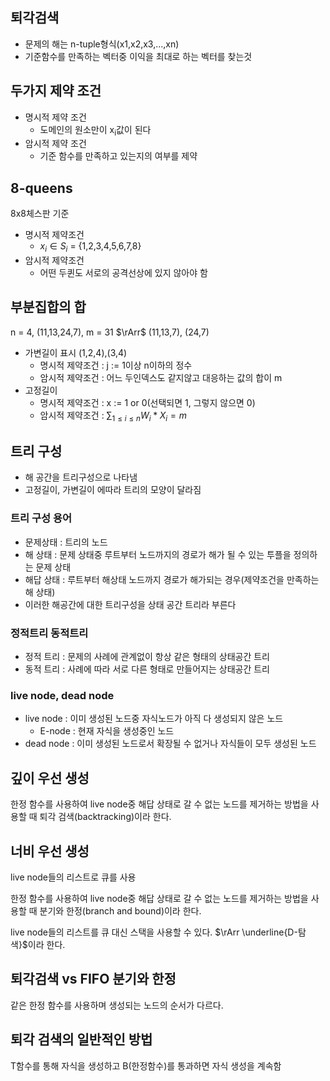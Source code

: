 ## 퇴각검색
- 문제의 해는 n-tuple형식(x1,x2,x3,...,xn)
- 기준함수를 만족하는 벡터중 이익을 최대로 하는 벡터를 찾는것

## 두가지 제약 조건
- 명시적 제약 조건
  - 도메인의 원소만이 x<sub>i</sub>값이 된다
- 암시적 제약 조건
  - 기준 함수를 만족하고 있는지의 여부를 제약

## 8-queens
8x8체스판 기준
- 명시적 제약조건
  - $x_{i} \in S_{i}$ = {1,2,3,4,5,6,7,8}
- 암시적 제약조건
  - 어떤 두퀸도 서로의 공격선상에 있지 않아야 함

## 부분집합의 합
n = 4, (11,13,24,7), m = 31 $\rArr$ (11,13,7), (24,7)

- 가변길이 표시 (1,2,4),(3,4)
  - 명시적 제약조건 : j := 1이상 n이하의 정수
  - 암시적 제약조건 : 어느 두인덱스도 같지않고 대응하는 값의 합이 m
- 고정길이 
  - 명시적 제약조건 : x := 1 or 0(선택되면 1, 그렇지 않으면 0)
  - 암시적 제약조건 : $\sum_{1 \le i \le n} W_{i}*X_{i} = m$

## 트리 구성
- 해 공간을 트리구성으로 나타냄
- 고정길이, 가변길이 에따라 트리의 모양이 달라짐

### 트리 구성 용어
- 문제상태 : 트리의 노드
- 해 상태 : 문제 상태중 루트부터 노드까지의 경로가 해가 될 수 있는 투플을 정의하는 문제 상태
- 해답 상태 : 루트부터 해상태 노드까지 경로가 해가되는 경우(제약조건을 만족하는 해 상태)
- 이러한 해공간에 대한 트리구성을 상태 공간 트리라 부른다

### 정적트리 동적트리
- 정적 트리 : 문제의 사례에 관계없이 항상 같은 형태의 상태공간 트리
- 동적 트리 : 사례에 따라 서로 다른 형태로 만들어지는 상태공간 트리

### live node, dead node
- live node : 이미 생성된 노드중 자식노드가 아직 다 생성되지 않은 노드
  - E-node : 현재 자식을 생성중인 노드 
- dead node : 이미 생성된 노드로서 확장될 수 없거나 자식들이 모두 생성된 노드

## 깊이 우선 생성
한정 함수를 사용하여 live node중 해답 상태로 갈 수 없는 노드를 제거하는 방법을 사용할 때 퇴각 검색(backtracking)이라 한다.

## 너비 우선 생성
live node들의 리스트로 큐를 사용

한정 함수를 사용하여 live node중 해답 상태로 갈 수 없는 노드를 제거하는 방법을 사용할 때 분기와 한정(branch and bound)이라 한다.

live node들의 리스트를 큐 대신 스택을 사용할 수 있다. $\rArr \underline{D-탐색}$이라 한다.

## 퇴각검색 vs FIFO 분기와 한정
같은 한정 함수를 사용하며 생성되는 노드의 순서가 다르다.

## 퇴각 검색의 일반적인 방법
T함수를 통해 자식을 생성하고 B(한정함수)를 통과하면 자식 생성을 계속함